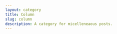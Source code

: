 ```yaml
---
layout: category
title: Column
slug: column
description: A category for micelleneaous posts.
---
```

